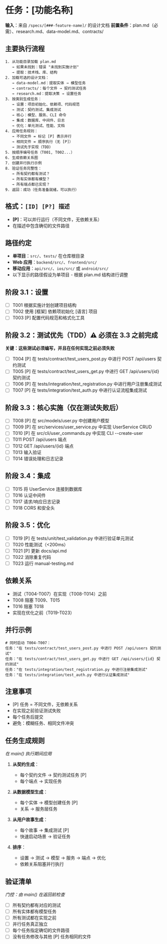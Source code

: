 # 任务：[功能名称]

**输入**：来自 `/specs/[###-feature-name]/` 的设计文档
**前置条件**：plan.md（必需）、research.md、data-model.md、contracts/

## 主要执行流程
```
1. 从功能目录加载 plan.md
   → 如果未找到：错误 "未找到实施计划"
   → 提取：技术栈、库、结构
2. 加载可选的设计文档：
   → data-model.md：提取实体 → 模型任务
   → contracts/：每个文件 → 契约测试任务
   → research.md：提取决策 → 设置任务
3. 按类别生成任务：
   → 设置：项目初始化、依赖项、代码规范
   → 测试：契约测试、集成测试
   → 核心：模型、服务、CLI 命令
   → 集成：数据库、中间件、日志
   → 优化：单元测试、性能、文档
4. 应用任务规则：
   → 不同文件 = 标记 [P] 表示并行
   → 相同文件 = 顺序执行（无 [P]）
   → 测试先于实现（TDD）
5. 按顺序编号任务（T001, T002...）
6. 生成依赖关系图
7. 创建并行执行示例
8. 验证任务完整性：
   → 所有契约都有测试？
   → 所有实体都有模型？
   → 所有端点都已实现？
9. 返回：成功（任务准备就绪，可以执行）
```

## 格式：`[ID] [P?] 描述`
- **[P]**：可以并行运行（不同文件，无依赖关系）
- 在描述中包含确切的文件路径

## 路径约定
- **单项目**：`src/`、`tests/` 在仓库根目录
- **Web 应用**：`backend/src/`、`frontend/src/`
- **移动应用**：`api/src/`、`ios/src/` 或 `android/src/`
- 以下显示的路径假设为单项目 - 根据 plan.md 结构进行调整

## 阶段 3.1：设置
- [ ] T001 根据实施计划创建项目结构
- [ ] T002 使用 [框架] 依赖项初始化 [语言] 项目
- [ ] T003 [P] 配置代码规范和格式化工具

## 阶段 3.2：测试优先（TDD）⚠️ 必须在 3.3 之前完成
**关键：这些测试必须编写，并且在任何实现之前必须失败**
- [ ] T004 [P] 在 tests/contract/test_users_post.py 中进行 POST /api/users 契约测试
- [ ] T005 [P] 在 tests/contract/test_users_get.py 中进行 GET /api/users/{id} 契约测试
- [ ] T006 [P] 在 tests/integration/test_registration.py 中进行用户注册集成测试
- [ ] T007 [P] 在 tests/integration/test_auth.py 中进行认证流程集成测试

## 阶段 3.3：核心实施（仅在测试失败后）
- [ ] T008 [P] 在 src/models/user.py 中创建用户模型
- [ ] T009 [P] 在 src/services/user_service.py 中实现 UserService CRUD
- [ ] T010 [P] 在 src/cli/user_commands.py 中实现 CLI --create-user
- [ ] T011 POST /api/users 端点
- [ ] T012 GET /api/users/{id} 端点
- [ ] T013 输入验证
- [ ] T014 错误处理和日志记录

## 阶段 3.4：集成
- [ ] T015 将 UserService 连接到数据库
- [ ] T016 认证中间件
- [ ] T017 请求/响应日志记录
- [ ] T018 CORS 和安全头

## 阶段 3.5：优化
- [ ] T019 [P] 在 tests/unit/test_validation.py 中进行验证单元测试
- [ ] T020 性能测试（<200ms）
- [ ] T021 [P] 更新 docs/api.md
- [ ] T022 消除重复代码
- [ ] T023 运行 manual-testing.md

## 依赖关系
- 测试（T004-T007）在实现（T008-T014）之前
- T008 阻塞 T009、T015
- T016 阻塞 T018
- 实现在优化之前（T019-T023）

## 并行示例
```
# 同时启动 T004-T007：
任务："在 tests/contract/test_users_post.py 中进行 POST /api/users 契约测试"
任务："在 tests/contract/test_users_get.py 中进行 GET /api/users/{id} 契约测试"
任务："在 tests/integration/test_registration.py 中进行注册集成测试"
任务："在 tests/integration/test_auth.py 中进行认证集成测试"
```

## 注意事项
- [P] 任务 = 不同文件，无依赖关系
- 在实现之前验证测试失败
- 每个任务后提交
- 避免：模糊任务、相同文件冲突

## 任务生成规则
*在 main() 执行期间应用*

1. **从契约生成**：
   - 每个契约文件 → 契约测试任务 [P]
   - 每个端点 → 实现任务

2. **从数据模型生成**：
   - 每个实体 → 模型创建任务 [P]
   - 关系 → 服务层任务

3. **从用户故事生成**：
   - 每个故事 → 集成测试 [P]
   - 快速启动场景 → 验证任务

4. **排序**：
   - 设置 → 测试 → 模型 → 服务 → 端点 → 优化
   - 依赖关系阻塞并行执行

## 验证清单
*门控：由 main() 在返回前检查*

- [ ] 所有契约都有对应的测试
- [ ] 所有实体都有模型任务
- [ ] 所有测试都在实现之前
- [ ] 并行任务真正独立
- [ ] 每个任务指定确切的文件路径
- [ ] 没有任务修改与其他 [P] 任务相同的文件
